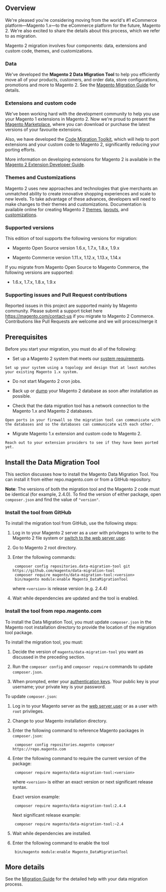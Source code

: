 ## Overview
We're pleased you're considering moving from the world's #1 eCommerce platform—Magento 1.x—to the eCommerce platform for the future, Magento 2. We're also excited to share the details about this process, which we refer to as migration.

Magento 2 migration involves four components: data, extensions and custom code, themes, and customizations.

### Data
We've developed the **Magento 2 Data Migration Tool** to help you efficiently move all of your products, customers, and order data, store configurations, promotions and more to Magento 2. See the <a href="https://devdocs.magento.com/guides/v2.4/migration/bk-migration-guide.html" target="_blank">Magento Migration Guide</a> for details.

### Extensions and custom code
We've been working hard with the development community to help you use your Magento 1 extensions in Magento 2. Now we're proud to present the <a href="https://marketplace.magento.com/" target="_blank">Magento Marketplace</a>, where you can download or purchase the latest versions of your favourite extensions.

Also, we have developed the <a href="https://github.com/magento/code-migration" target="_blank">Code Migration Toolkit</a>, which will help to port extensions and your custom code to Magento 2, significantly reducing your porting efforts.

More information on developing extensions for Magento 2 is available in the <a href="http://devdocs.magento.com/guides/v2.4/extension-dev-guide/bk-extension-dev-guide.html" target="_blank">Magento 2 Extension Developer Guide</a>.

### Themes and Customizations
Magento 2 uses new approaches and technologies that give merchants an unmatched ability to create innovative shopping experiences and scale to new levels. To take advantage of these advances, developers will need to make changes to their themes and customizations. Documentation is available online for creating Magento 2 <a href="http://devdocs.magento.com/guides/v2.4/frontend-dev-guide/themes/theme-general.html" target="_blank">themes</a>, <a href="http://devdocs.magento.com/guides/v2.4/frontend-dev-guide/layouts/layout-overview.html" target="_blank">layouts</a>, and <a href="http://devdocs.magento.com/guides/v2.4/frontend-dev-guide/layouts/xml-manage.html" target="_blank">customizations</a>.

### Supported versions
This edition of tool supports the following versions for migration:

*    Magento Open Source version 1.6.x, 1.7.x, 1.8.x, 1.9.x

*    Magento Commerce version 1.11.x, 1.12.x, 1.13.x, 1.14.x

If you migrate from Magento Open Source to Magento Commerce, the following versions are supported:

*    1.6.x, 1.7.x, 1.8.x, 1.9.x

### Supporting issues and Pull Request contributions
Reported issues in this project are supported mainly by Magento community. Please submit a support ticket here https://magento.com/contact-us if you migrate to Magento 2 Commerce.
Contributions like Pull Requests are welcome and we will process/merge it

## Prerequisites
Before you start your migration, you must do all of the following:

*    Set up a Magento 2 system that meets our <a href="http://devdocs.magento.com/guides/v2.4/install-gde/system-requirements.html">system requirements</a>.

    Set up your system using a topology and design that at least matches your existing Magento 1.x system.

*    Do not start Magento 2 cron jobs.

*    Back up or <a href="https://dev.mysql.com/doc/refman/5.1/en/mysqldump.html">dump</a> your Magento 2 database as soon after installation as possible.

*    Check that the data migration tool has a network connection to the Magento 1.x and Magento 2 databases.

    Open ports in your firewall so the migration tool can communicate with the databases and so the databases can communicate with each other.

*    Migrate Magento 1.x extension and custom code to Magento 2.

    Reach out to your extension providers to see if they have been ported yet.

## Install the Data Migration Tool
This section discusses how to install the Magento Data Migration Tool. You can install it from either repo.magento.com or from a GitHub repository.

**Note**: The versions of both the migration tool and the Magento 2 code must be identical (for example, 2.4.0). To find the version of either package, open `composer.json` and find the value of `"version"`.

### Install the tool from GitHub
To install the migration tool from GitHub, use the following steps:

1. Log in to your Magento 2 server as a user with privileges to write to the Magento 2 file system or <a href="http://devdocs.magento.com/guides/v2.4/install-gde/install/prepare-install.html#install-update-depend-apache">switch to the web server user</a>.
2. Go to Magento 2 root directory.
3. Enter the following commands:

        composer config repositories.data-migration-tool git https://github.com/magento/data-migration-tool
        composer require magento/data-migration-tool:<version>
        bin/magento module:enable Magento_DataMigrationTool

    where `<version>` is release version (e.g. 2.4.4)

5. Wait while dependencies are updated and the tool is enabled.

### Install the tool from repo.magento.com
To install the Data Migration Tool, you must update `composer.json` in the Magento root installation directory to provide the location of the migration tool package.

To install the migration tool, you must:

1.  Decide the version of `magento/data-migration-tool` you want as discussed in the preceding section.

2.  Run the `composer config` and `composer require` commands to update `composer.json`.

3.  When prompted, enter your <a href="http://devdocs.magento.com/guides/v2.4/install-gde/prereq/connect-auth.html" target="_blank">authentication keys</a>. Your public key is your username; your private key is your password.

To update `composer.json`:

1. Log in to your Magento server as the <a href="http://devdocs.magento.com/guides/v2.4/install-gde/install/prepare-install.html#install-update-depend-apacheweb">web server user</a> or as a user with `root` privileges.

2. Change to your Magento installation directory.

3. Enter the following command to reference Magento packages in `composer.json`:

        composer config repositories.magento composer https://repo.magento.com

4. Enter the following command to require the current version of the package:

        composer require magento/data-migration-tool:<version>

    where `<version>` is either an exact version or next significant release syntax.

    Exact version example:

        composer require magento/data-migration-tool:2.4.4

    Next significant release example:

        composer require magento/data-migration-tool:~2.4

5. Wait while dependencies are installed.
6. Enter the following command to enable the tool

        bin/magento module:enable Magento_DataMigrationTool

## More details
See the <a href="http://devdocs.magento.com/guides/v2.4/migration/bk-migration-guide.html">Migration Guide</a> for the detailed help with your data migration process.
